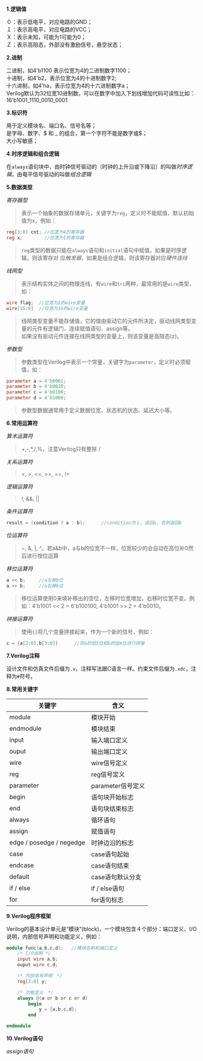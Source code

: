 **1.逻辑值**

０：表示低电平，对应电路的GND；\
１：表示高电平，对应电路的VCC；\
Ｘ：表示未知，可能为1可能为0；\
Ｚ：表示高阻态，外部没有激励信号，悬空状态；


**2.进制**

二进制，如4'b1100 表示位宽为4的二进制数字1100；\
十进制，如4'b2，表示位宽为4的十进制数字2;\
十六进制，如4'ha，表示位宽为4的十六进制数字a；\
Verilog默认为32位宽10进制数，可以在数字中加入下划线增加代码可读性比如：16'b1001_1110_0010_0001


**3.标识符**

用于定义模块名、端口名、信号名等；\
是字母、数字、$ 和 _ 的组合，第一个字符不能是数字或$；\
大小写敏感；


**4.时序逻辑和组合逻辑**

在`always`语句块中，由时钟信号驱动的（时钟的上升沿或下降沿）的叫做*时序逻辑*，由电平信号驱动的叫做*组合逻辑*


**5.数据类型**

*寄存器型*
>表示一个抽象的数据存储单元，关键字为`reg`，定义时不能赋值，默认初始值为x，例如：
```verilog
reg[3:0] cnt; //位宽为4的寄存器
reg x;        //位宽为1的寄存器
```
>`reg`类型的数据只能在`always`语句和`initial`语句中赋值，如果是时序逻辑，则该寄存对 应*触发器*，如果是组合逻辑，则该寄存器对应*硬件连线*

*线网型*
>表示结构实体之间的物理连线，有`wire`和`tri`两种，最常用的是`wire`类型，如：
```verilog
wire flag;  //位宽为1的wire变量
wire[15:0]  //位宽为16的wire变量
```
>线网类型变量不能存储值，它的值由驱动它的元件所决定，驱动线网类型变量的元件有逻辑门、连续赋值语句、assign等。\
如果没有驱动元件连接在线网类型的变量上，则该变量是高阻态(z)。

*参数型*
>参数类型在Verilog中表示一个常量，关键字为`parameter`，定义时必须赋值，如：
```verilog
parameter a = 4'b0001;
parameter b = 4'b0010;
parameter c = 4'b0100;
parameter d = 4'b1000;
```
>参数型数据通常用于定义数据位宽、状态机的状态、延迟大小等。


**6.常用运算符**

*算术运算符*
> +,-,*,/,%，注意Verilog只有整除 /

*关系运算符*
> <, >, <=, >=, ==, !=

*逻辑运算符*
> !, &&, ||

*条件运算符*
```verilog
result = (condition ? a : b);      //condition为１，返回a，否则返回b
```

*位运算符*
> ~, &, |, ^。若a&b中，a与b的位宽不一样，位宽较少的会自动在高位补0然后进行按位运算

*移位运算符*
```verilog
a << b;     //a左移b位
a >> b;     //a右移b位
```
> 移位运算使用0来填补移出的空位，左移时位宽增加，右移时位宽不变。例如：4'b1001 << 2 = 6'b100100, 4'b1001 >> 2 = 4'b0010。

*拼接运算符*
> 使用`{}`将几个变量拼接起来，作为一个新的信号，例如：
```verilog
c = {a[2:0],b[3:0]}      //将a的低3位和b的低4位进行拼接
```

**7.Verilog注释**

设计文件和仿真文件后缀为`.v`，注释写法跟C语言一样。约束文件后缀为`.xdc`，注释为`#`符号。

**8.常用关键字**

| 关键字 | 含义 |
| ----  | --- |
| module | 模块开始 |
| endmodule | 模块结束 |
| input | 输入端口定义 |
| ouput | 输出端口定义　|
| wire | wire信号定义　|
| reg | reg信号定义　|
| parameter | parameter信号定义 |
| begin | 语句块开始标志　|
| end | 语句块结束标志　|
| always | 循环语句　|
| assign | 赋值语句　|
| edge / posedge / negedge | 时钟边沿的标志　|
| case | case语句起始　|
| endcase | case语句结束 |
| default | case语句默认分支 |
| if / else | if / else语句　|
| for | for语句标志　|


**9.Verilog程序框架**

Verilog的基本设计单元是“模块”(block)，一个模块包含４个部分：端口定义、I/O说明，内部信号声明和功能定义，例如：
```verilog
module func(a,b,c,d);   //模块名称和端口定义
    /* I/O说明 */
    input wire a,b;
    ouput wire c,d;

    /* 内部信号声明　*/
    reg[3:0] y;

    /* 功能定义　*/
    always @(a or b or c or d)
        begin
            y = {a,b,c,d};
        end

endmodule
```

**10.Verilog语句**

*assign语句* 
> 

